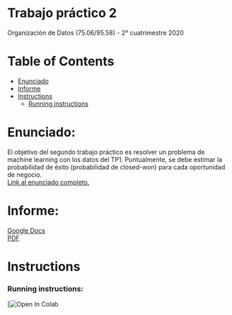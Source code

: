 # Trabajo práctico 2
Organización de Datos (75.06/95.58) - 2° cuatrimestre 2020

# Table of Contents
* [Enunciado](#Enunciado)
* [Informe](#Informe)
* [Instructions](#instructions)
    * [Running instructions](#running-instructions)

# Enunciado:
El objetivo del segundo trabajo práctico es resolver un problema de machine learning con los datos del TP1. Puntualmente, se debe estimar la probabilidad de éxito (probabilidad de closed-won) para cada oportunidad de negocio.\
[Link al enunciado completo.](https://docs.google.com/document/d/1ZfZAJFjaKTtWtREfNAPUXhxnf6J42qI-mAg6vF1uWUA/)

# Informe:
[Google Docs](https://docs.google.com/document/d/1a9VOFq1fccPuiFBY21JuMnR78QpHkrwxKfeiG6ZmFiw/edit?usp=sharing)\
[PDF](https://github.com/NicoDeGiacomo/ODD-TP1/blob/main/TP1%20Informe.pdf)

# Instructions
### Running instructions:
[![Open In Colab]()
